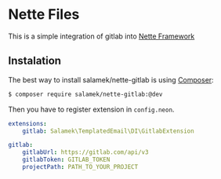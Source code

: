 # Nette Files

This is a simple integration of gitlab into [Nette Framework](http://nette.org/)

## Instalation

The best way to install salamek/nette-gitlab is using  [Composer](http://getcomposer.org/):


```sh
$ composer require salamek/nette-gitlab:@dev
```

Then you have to register extension in `config.neon`.

```yaml
extensions:
	gitlab: Salamek\TemplatedEmail\DI\GitlabExtension

gitlab:
    gitlabUrl: https://gitlab.com/api/v3
    gitlabToken: GITLAB_TOKEN
    projectPath: PATH_TO_YOUR_PROJECT
```
